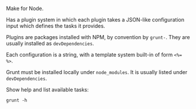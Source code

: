 Make for Node.

Has a plugin system in which each plugin takes a JSON-like configuration input
which defines the tasks it provides.

Plugins are packages installed with NPM, by convention by `grunt-`.
They are usually installed as `devDependencies`.

Each configuration is a string, with a template system built-in of form `<%= %>`.

Grunt must be installed locally under `node_modules`.
It is usually listed under `devDependencies`.

Show help and list available tasks:

    grunt -h
